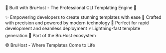 🚀 Built with BruHost - The Professional CLI Templating Engine 🎨

✨ Empowering developers to create stunning templates with ease
🔧 Crafted with precision and powered by modern technology
🎯 Perfect for rapid development and seamless deployment
⚡ Lightning-fast template generation
🎉 Part of the BruHost ecosystem

© BruHost - Where Templates Come to Life